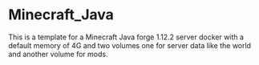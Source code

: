 # Minecraft_Java
This is a template for a Minecraft Java forge 1.12.2 server docker with a default memory of 4G and two volumes one for server data like the world and another volume for mods.